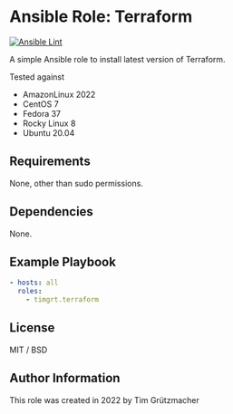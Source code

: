 # Ansible Role: Terraform

[![Ansible Lint](https://github.com/TimGrt/Ansible-Role-Terraform/actions/workflows/ci.yml/badge.svg)](https://github.com/TimGrt/Ansible-Role-Terraform/actions/workflows/ci.yml)

A simple Ansible role to install latest version of Terraform.

Tested against

* AmazonLinux 2022
* CentOS 7
* Fedora 37
* Rocky Linux 8
* Ubuntu 20.04

## Requirements

None, other than sudo permissions.

## Dependencies

None.

## Example Playbook

```yaml
- hosts: all
  roles:
    - timgrt.terraform
```

## License

MIT / BSD

## Author Information

This role was created in 2022 by Tim Grützmacher
